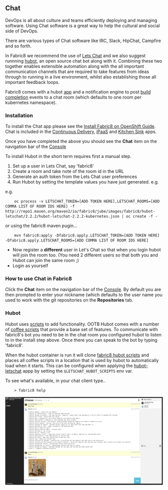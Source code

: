 ## Chat

DevOps is all about culture and teams efficiently deploying and managing software. Using Chat software is a great way to help the cultural and social side of DevOps.

There are various types of Chat software like IRC, Slack, HipChat, Campfire and so forth.

In Fabric8 we recommend the use of [Lets Chat](http://sdelements.github.io/lets-chat/) and we also suggest runnning [hubot](https://hubot.github.com/), an open source chat bot along with it.  Combining these two together enables extensible automation along with the all important communication channels that are required to take features from ideas through to running in a live environment, whilst also establishing those all important feedback loops.

Fabric8 comes with a hubot [app](apps.html) and a notification engine to post [build completion](builds.html) events to a chat room (which defaults to one room per kubernetes namespace).

### Installation
 
To install the Chat app please see the [Install Fabric8 on OpenShift Guide](fabric8OnOpenShift.html). Chat is included in the [Continuous Delivery](cdelivery.html), [iPaaS](ipaas.html) and [Kitchen Sink](fabric8OnOpenShift.html#kitchen-sink) apps.    

Once you have completed the above you should see the **Chat** item on the navigation bar of the [Console](console.html)

To install Hubot in the short term requires first a manual step.  

1. Set up a user in Lets Chat, say 'fabric8'   
2. Create a room and take note of the room id in the URL   
3. Generate an auth token from the Lets Chat user preferences   
4. Run Hubot by setting the template values you have just generated. e.g.   

e.g.

		oc process -v LETSCHAT_TOKEN=[ADD TOKEN HERE],LETSCHAT_ROOMS=[ADD COMMA LIST OF ROOM IDS HERE] -f http://repo1.maven.org/maven2/io/fabric8/jube/images/fabric8/hubot-letschat/2.2.2/hubot-letschat-2.2.2-kubernetes.json | oc create -f -


or using the fabric8 maven pugin...

		mvn fabric8:apply -Dfabric8.apply.LETSCHAT_TOKEN=[ADD TOKEN HERE] -Dfabric8.apply.LETSCHAT_ROOMS=[ADD COMMA LIST OF ROOM IDS HERE]


* Now register a **different** user in Let's Chat so that when you login hubot will join the room too. (You need 2 different users so that both you and Hubot can join the same room ;)
* Login as yourself

### How to use Chat in Fabric8

Click the **Chat** item on the navigation bar of the [Console](console.html). By default you are then prompted to enter your nickname (which defaults to the user name you used to work with the git repositories on the **Repositories** tab.

### Hubot

Hubot uses [scripts](https://github.com/github/hubot/blob/master/docs/scripting.md) to add functionality.  OOTB Hubot comes with a number of [coffee scripts](http://coffeescript.org/) that provide a base set of features.  To communicate with fabric8's bot you need to be in the chat room you configured hubot to listen to in the install step above.  Once there you can speak to the bot by typing 'fabric8'.  

When the hubot container is run it will clone [fabric8 hubot scripts](https://github.com/fabric8io/fabric8-hubot-scripts) and places all coffee scripts in a location that is used by hubot to automatically load when it starts.  This can be configured when applying the [hubot-letschat](https://github.com/fabric8io/quickstarts/tree/master/apps/hubot-letschat) appp by setting the `$LETSCHAT_HUBOT_SCRIPTS` env var.

To see what's available, in your chat client type..   

		> fabric8 help

![Lets Chat with hubot screenshot](images/letschat.png)

